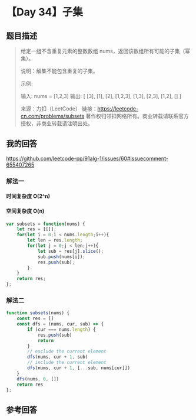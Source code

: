 # 【Day 34】子集

## 题目描述

> 给定一组不含重复元素的整数数组 nums，返回该数组所有可能的子集（幂集）。
>
> 说明：解集不能包含重复的子集。
>
> 示例:
>
> 输入: nums = [1,2,3]
> 输出:
> [
> [3],
>  [1],
>  [2],
>  [1,2,3],
>  [1,3],
>  [2,3],
>  [1,2],
>  []
> ]
>
> 来源：力扣（LeetCode）
> 链接：https://leetcode-cn.com/problems/subsets
> 著作权归领扣网络所有。商业转载请联系官方授权，非商业转载请注明出处。



## 我的回答

https://github.com/leetcode-pp/91alg-1/issues/60#issuecomment-655407265

### 解法一

#### 时间复杂度 O(2^n)

#### 空间复杂度 O(n)  

```js
var subsets = function(nums) {
    let res = [[]];
    for(let i = 0;i < nums.length;i++){
        let len = res.length;
        for(let j = 0;j < len;j++){
            let sub = res[j].slice();
            sub.push(nums[i]);
            res.push(sub);
        }
    }
    return res;
};
```

### 解法二

```js
function subsets(nums) {
    const res = []
    const dfs = (nums, cur, sub) => {
        if (cur === nums.length) {
            res.push(sub)
            return
        }
        // exclude the current element
        dfs(nums, cur + 1, sub)
        // include the current element
        dfs(nums, cur + 1, [...sub, nums[cur]])
    }
    dfs(nums, 0, [])
    return res
};
```

## 参考回答



